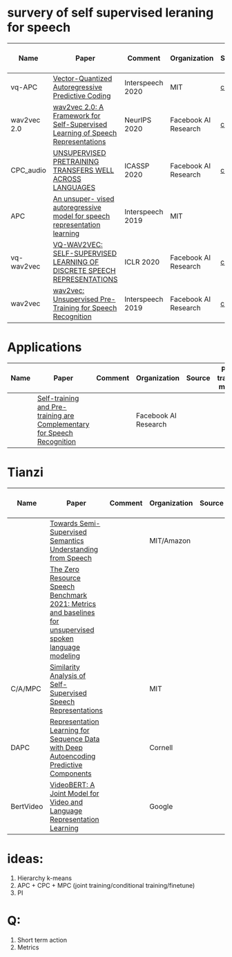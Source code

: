 # survery of self supervised leraning for speech

| Name        | Paper                                  | Comment | Organization | Source | Pre-trained model |
| ----------- | -------------------------------------- | ------- | ------------ | ------ | ----------------- |
| vq-APC      | [Vector-Quantized Autoregressive Predictive Coding](https://arxiv.org/pdf/2005.08392.pdf) | Interspeech 2020 | MIT | [code](https://github.com/iamyuanchung/VQ-APC) | |
| wav2vec 2.0 | [wav2vec 2.0: A Framework for Self-Supervised Learning of Speech Representations](https://arxiv.org/abs/2006.11477)       | NeurIPS 2020 | Facebook AI Research | [code](https://github.com/pytorch/fairseq/tree/master/examples/wav2vec) | [models](https://github.com/pytorch/fairseq/blob/master/examples/wav2vec/README.md) |
| CPC_audio   | [UNSUPERVISED PRETRAINING TRANSFERS WELL ACROSS LANGUAGES](https://arxiv.org/pdf/2002.02848.pdf) | ICASSP 2020 | Facebook AI Research | [code](https://github.com/facebookresearch/CPC_audio) |  |
| APC         | [An unsuper- vised autoregressive model for speech representation learning](https://arxiv.org/pdf/1904.03240.pdf) | Interspeech 2019 | MIT |        |                   |
| vq-wav2vec  | [VQ-WAV2VEC: SELF-SUPERVISED LEARNING OF DISCRETE SPEECH REPRESENTATIONS](https://arxiv.org/pdf/1910.05453.pdf)   | ICLR 2020 | Facebook AI Research | [code](https://github.com/pytorch/fairseq/tree/master/examples/wav2vec)       | [models](https://github.com/pytorch/fairseq/blob/master/examples/wav2vec/README.md) |
| wav2vec     | [wav2vec: Unsupervised Pre-Training for Speech Recognition](https://arxiv.org/pdf/1904.05862.pdf)   | Interspeech 2019 | Facebook AI Research | [code](https://github.com/pytorch/fairseq/tree/master/examples/wav2vec)       | [models](https://github.com/pytorch/fairseq/blob/master/examples/wav2vec/README.md) |

# Applications
| Name        | Paper                                  | Comment | Organization | Source | Pre-trained model |
| ----------- | -------------------------------------- | ------- | ------------ | ------ | ----------------- |
|             | [Self-training and Pre-training are Complementary for Speech Recognition](http://arxiv.org/abs/2010.11430) |  | Facebook AI Research | | |


# Tianzi
| Name        | Paper                                  | Comment | Organization | Source | Pre-trained model |
| ----------- | -------------------------------------- | ------- | ------------ | ------ | ----------------- |
|             | [Towards Semi-Supervised Semantics Understanding from Speech](https://arxiv.org/abs/2011.06195) |  | MIT/Amazon | | |
|             | [The Zero Resource Speech Benchmark 2021: Metrics and baselines for unsupervised spoken language modeling](https://arxiv.org/pdf/2011.11588.pdf) |  | | | |
|   C/A/MPC   | [Similarity Analysis of Self-Supervised Speech Representations](https://arxiv.org/abs/2010.11481) |  | MIT | | |
|   DAPC      | [Representation Learning for Sequence Data with Deep Autoencoding Predictive Components](https://arxiv.org/abs/2010.03135) |  | Cornell | | |
|  BertVideo  | [VideoBERT: A Joint Model for Video and Language Representation Learning](https://arxiv.org/pdf/1904.01766.pdf) |  | Google | | |

# ideas:

1. Hierarchy k-means
2. APC + CPC + MPC (joint training/conditional training/finetune)
3. PI

# Q:
1. Short term action
2. Metrics
